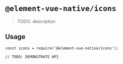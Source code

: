 # `@element-vue-native/icons`

> TODO: description

## Usage

```
const icons = require('@element-vue-native/icons');

// TODO: DEMONSTRATE API
```
